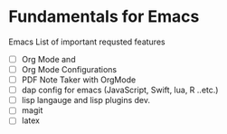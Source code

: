 # Fundamentals for Emacs
Emacs List of important requsted features

- [ ] Org Mode and
- [ ] Org Mode Configurations
- [ ] PDF Note Taker with OrgMode
- [ ] dap config for emacs (JavaScript, Swift, lua, R ..etc.)
- [ ] lisp langauge and lisp plugins dev.
- [ ] magit
- [ ] latex
